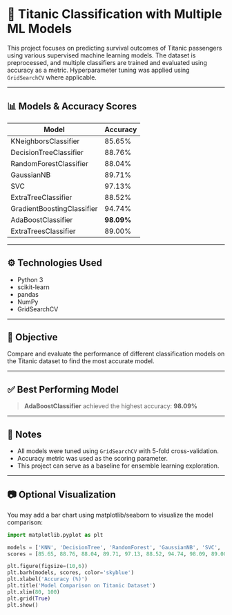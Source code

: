 # 🎯 Titanic Classification with Multiple ML Models

This project focuses on predicting survival outcomes of Titanic passengers using various supervised machine learning models. The dataset is preprocessed, and multiple classifiers are trained and evaluated using accuracy as a metric. Hyperparameter tuning was applied using `GridSearchCV` where applicable.

---

## 📊 Models & Accuracy Scores

| Model                        | Accuracy   |
|-----------------------------|------------|
| KNeighborsClassifier         | 85.65%     |
| DecisionTreeClassifier       | 88.76%     |
| RandomForestClassifier       | 88.04%     |
| GaussianNB                   | 89.71%     |
| SVC                          | 97.13%     |
| ExtraTreeClassifier          | 88.52%     |
| GradientBoostingClassifier   | 94.74%     |
| AdaBoostClassifier           | **98.09%** |
| ExtraTreesClassifier         | 89.00%     |

---

## ⚙️ Technologies Used

- Python 3
- scikit-learn
- pandas
- NumPy
- GridSearchCV

---

## 🧠 Objective

Compare and evaluate the performance of different classification models on the Titanic dataset to find the most accurate model.

---


## ✅ Best Performing Model

> **AdaBoostClassifier** achieved the highest accuracy: **98.09%**

---

## 📌 Notes

- All models were tuned using `GridSearchCV` with 5-fold cross-validation.
- Accuracy metric was used as the scoring parameter.
- This project can serve as a baseline for ensemble learning exploration.

---

## 📷 Optional Visualization

You may add a bar chart using matplotlib/seaborn to visualize the model comparison:

```python
import matplotlib.pyplot as plt

models = ['KNN', 'DecisionTree', 'RandomForest', 'GaussianNB', 'SVC', 'ExtraTree', 'GradientBoosting', 'AdaBoost', 'ExtraTrees']
scores = [85.65, 88.76, 88.04, 89.71, 97.13, 88.52, 94.74, 98.09, 89.00]

plt.figure(figsize=(10,6))
plt.barh(models, scores, color='skyblue')
plt.xlabel('Accuracy (%)')
plt.title('Model Comparison on Titanic Dataset')
plt.xlim(80, 100)
plt.grid(True)
plt.show()
